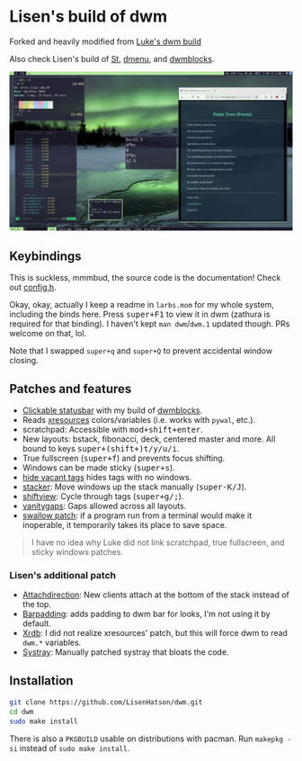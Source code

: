 # Lisen's build of dwm

Forked and heavily modified from [Luke's dwm build](https://github.com/LukeSmithxyz/dwm)

Also check Lisen's build of [St](https://github.com/lisenhatson/st), [dmenu](https://github.com/lisenhatson/dmenu), and [dwmblocks](https://github.com/lisenhatson/dwmblocks).

![The dwm](/dwm.png)

## Keybindings

This is suckless, mmmbud, the source code is the documentation! Check out [config.h](config.h).

Okay, okay, actually I keep a readme in `larbs.mom` for my whole system, including the binds here.
Press <kbd>super+F1</kbd> to view it in dwm (zathura is required for that binding).
I haven't kept `man dwm`/`dwm.1` updated though. PRs welcome on that, lol.

Note that I swapped `super+q` and `super+Q` to prevent accidental window closing.

## Patches and features

- [Clickable statusbar](https://dwm.suckless.org/patches/statuscmd/) with my build of [dwmblocks](https://github.com/lukesmithxyz/dwmblocks).
- Reads [xresources](https://dwm.suckless.org/patches/xresources/) colors/variables (i.e. works with `pywal`, etc.).
- scratchpad: Accessible with <kbd>mod+shift+enter</kbd>.
- New layouts: bstack, fibonacci, deck, centered master and more. All bound to keys <kbd>super+(shift+)t/y/u/i</kbd>.
- True fullscreen (<kbd>super+f</kbd>) and prevents focus shifting.
- Windows can be made sticky (<kbd>super+s</kbd>).
- [hide vacant tags](https://dwm.suckless.org/patches/hide_vacant_tags/) hides tags with no windows.
- [stacker](https://dwm.suckless.org/patches/stacker/): Move windows up the stack manually (<kbd>super-K/J</kbd>).
- [shiftview](https://dwm.suckless.org/patches/nextprev/): Cycle through tags (<kbd>super+g/;</kbd>).
- [vanitygaps](https://dwm.suckless.org/patches/vanitygaps/): Gaps allowed across all layouts.
- [swallow patch](https://dwm.suckless.org/patches/swallow/): if a program run from a terminal would make it inoperable, it temporarily takes its place to save space.
> I have no idea why Luke did not link scratchpad, true fullscreen, and sticky windows patches.

### Lisen's additional patch

- [Attachdirection](https://dwm.suckless.org/patches/attachdirection): New clients attach at the bottom of the stack instead of the top.
- [Barpadding](https://dwm.suckless.org/patches/barpadding/): adds padding to dwm bar for looks, I'm not using it by default.
- [Xrdb](https://dwm.suckless.org/patches/xrdb/): I did not realize xresources' patch, but this will force dwm to read ```dwm.*``` variables.
- [Systray](https://dwm.suckless.org/patches/systray/): Manually patched systray that bloats the code.

## Installation

```bash
git clone https://github.com/LisenHatson/dwm.git
cd dwm
sudo make install
```

There is also a `PKGBUILD` usable on distributions with pacman. Run `makepkg -si` instead of `sudo make install`.
